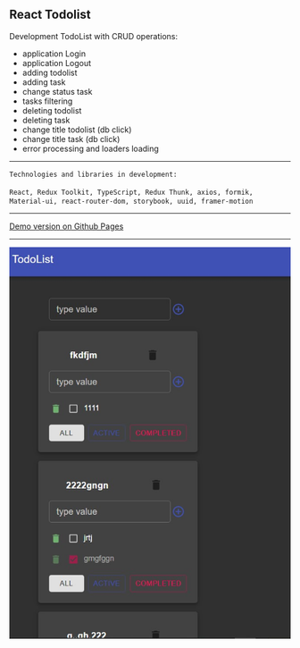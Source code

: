 ## React Todolist

Development TodoList with CRUD operations:
* application Login
* application Logout
* adding todolist
* adding task
* change status task
* tasks filtering
* deleting todolist
* deleting task
* change title todolist (db click)
* change title task (db click)
* error processing and loaders loading

***

```
Technologies and libraries in development:

React, Redux Toolkit, TypeScript, Redux Thunk, axios, formik, Material-ui, react-router-dom, storybook, uuid, framer-motion
```

***

[Demo version on Github Pages](https://nedug.github.io/IT-incubator)

***

![](https://github.com/nedug/cv-alexander-r/blob/main/src/common/img/todo.jpg?raw=true)